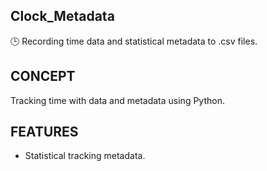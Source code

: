 ## Clock_Metadata

🕒 Recording time data and statistical metadata to .csv files.

## CONCEPT

Tracking time with data and metadata using Python.

## FEATURES

- Statistical tracking metadata.
